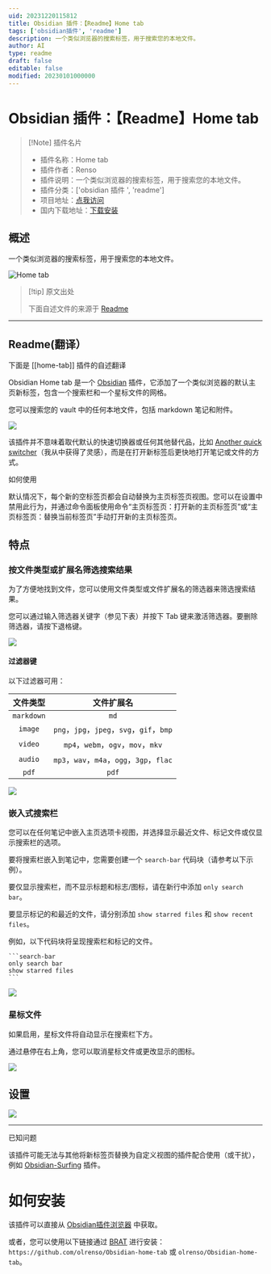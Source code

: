 ```yaml
---
uid: 20231220115812
title: Obsidian 插件：【Readme】Home tab
tags: ['obsidian插件', 'readme']
description: 一个类似浏览器的搜索标签，用于搜索您的本地文件。
author: AI
type: readme
draft: false
editable: false
modified: 20230101000000
---
```


# Obsidian 插件：【Readme】Home tab

> [!Note] 插件名片
> - 插件名称：Home tab
> - 插件作者：Renso
> - 插件说明：一个类似浏览器的搜索标签，用于搜索您的本地文件。
> - 插件分类：['obsidian 插件 ', 'readme']
> - 项目地址：[点我访问](https://github.com/olrenso/obsidian-home-tab)
> - 国内下载地址：[下载安装](https://pkmer.cn/products/plugin/pluginMarket/?home-tab)

## 概述

一个类似浏览器的搜索标签，用于搜索您的本地文件。

![Home tab](https://cdn.pkmer.cn/covers/home-tab.png!pkmer)

> [!tip] 原文出处
>
>下面自述文件的来源于 [Readme](https://ghproxy.net/https://raw.githubusercontent.com/olrenso/obsidian-home-tab/main/README.md)

---

## Readme(翻译）

下面是 [[home-tab]] 插件的自述翻译

Obsidian Home tab 是一个 [Obsidian](https://obsidian.md/) 插件，它添加了一个类似浏览器的默认主页新标签，包含一个搜索栏和一个星标文件的网格。

您可以搜索您的 vault 中的任何本地文件，包括 markdown 笔记和附件。

![](https://cdn.pkmer.cn/covers/home-tab_2_0.png!pkmer)

该插件并不意味着取代默认的快速切换器或任何其他替代品，比如 [Another quick switcher](https://github.com/tadashi-aikawa/obsidian-another-quick-switcher)（我从中获得了灵感），而是在打开新标签后更快地打开笔记或文件的方式。

如何使用

默认情况下，每个新的空标签页都会自动替换为主页标签页视图。您可以在设置中禁用此行为，并通过命令面板使用命令“主页标签页：打开新的主页标签页”或“主页标签页：替换当前标签页”手动打开新的主页标签页。

## 特点

### 按文件类型或扩展名筛选搜索结果

为了方便地找到文件，您可以使用文件类型或文件扩展名的筛选器来筛选搜索结果。

您可以通过输入筛选器关键字（参见下表）并按下 Tab 键来激活筛选器。要删除筛选器，请按下退格键。

![](https://cdn.pkmer.cn/covers/home-tab_2_1.png!pkmer)

#### 过滤器键

以下过滤器可用：

| 文件类型 | 文件扩展名 |
| :-: | :-: |
| `markdown` | `md`|
| `image` | `png`，`jpg`，`jpeg`，`svg`，`gif`，`bmp` |
| `video` | `mp4`，`webm`，`ogv`，`mov`，`mkv` |
| `audio` | `mp3`，`wav`，`m4a`，`ogg`，`3gp`，`flac` |
| `pdf` | `pdf` |

![](https://cdn.pkmer.cn/covers/home-tab_2_2.gif)

### 嵌入式搜索栏

您可以在任何笔记中嵌入主页选项卡视图，并选择显示最近文件、标记文件或仅显示搜索栏的选项。

要将搜索栏嵌入到笔记中，您需要创建一个 `search-bar` 代码块（请参考以下示例）。

要仅显示搜索栏，而不显示标题和标志/图标，请在新行中添加 `only search bar`。

要显示标记的和最近的文件，请分别添加 `show starred files` 和 `show recent files`。

例如，以下代码块将呈现搜索栏和标记的文件。

````text
```search-bar
only search bar
show starred files
```
````

![](https://cdn.pkmer.cn/covers/home-tab_2_3.png!pkmer)

### 星标文件

如果启用，星标文件将自动显示在搜索栏下方。

通过悬停在右上角，您可以取消星标文件或更改显示的图标。

![](https://cdn.pkmer.cn/covers/home-tab_2_4.png!pkmer)

## 设置

![](https://cdn.pkmer.cn/covers/home-tab_2_5.png!pkmer)

---

已知问题

该插件可能无法与其他将新标签页替换为自定义视图的插件配合使用（或干扰），例如 [Obsidian-Surfing](https://github.com/PKM-er/Obsidian-Surfing) 插件。

# 如何安装

该插件可以直接从 [Obsidian插件浏览器](https://obsidian.md/plugins?id=home-tab) 中获取。

或者，您可以使用以下链接通过 [BRAT](https://github.com/TfTHacker/obsidian42-brat) 进行安装：`https://github.com/olrenso/Obsidian-home-tab` 或 `olrenso/Obsidian-home-tab`。
